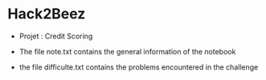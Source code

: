 # Hack2Beez
- Projet : Credit Scoring

- The file note.txt contains the general information of the notebook
- the file difficulte.txt contains the problems encountered in the challenge
